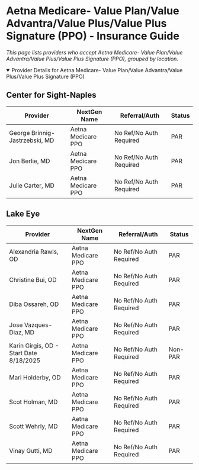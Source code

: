 # Aetna Medicare- Value Plan/Value Advantra/Value Plus/Value Plus Signature (PPO) - Insurance Guide

*This page lists providers who accept Aetna Medicare- Value Plan/Value Advantra/Value Plus/Value Plus Signature (PPO), grouped by location.*

<details open><summary>Provider Details for Aetna Medicare- Value Plan/Value Advantra/Value Plus/Value Plus Signature (PPO)</summary>

## Center for Sight-Naples

| Provider | NextGen Name | Referral/Auth | Status |
|----------|-------------|--------------|--------|
| George Brinnig-Jastrzebski, MD | Aetna Medicare PPO | No Ref/No Auth Required | PAR |
| Jon Berlie, MD | Aetna Medicare PPO | No Ref/No Auth Required | PAR |
| Julie Carter, MD | Aetna Medicare PPO | No Ref/No Auth Required | PAR |

## Lake Eye 

| Provider | NextGen Name | Referral/Auth | Status |
|----------|-------------|--------------|--------|
| Alexandria Rawls, OD | Aetna Medicare PPO | No Ref/No Auth Required | PAR |
| Christine Bui, OD | Aetna Medicare PPO | No Ref/No Auth Required | PAR |
| Diba Ossareh, OD | Aetna Medicare PPO | No Ref/No Auth Required | PAR |
| Jose Vazques-Diaz, MD | Aetna Medicare PPO | No Ref/No Auth Required | PAR |
| Karin Girgis, OD - Start Date 8/18/2025 | Aetna Medicare PPO | No Ref/No Auth Required | Non-PAR |
| Mari Holderby, OD | Aetna Medicare PPO | No Ref/No Auth Required | PAR |
| Scot Holman, MD | Aetna Medicare PPO | No Ref/No Auth Required | PAR |
| Scott Wehrly, MD | Aetna Medicare PPO | No Ref/No Auth Required | PAR |
| Vinay Gutti, MD | Aetna Medicare PPO | No Ref/No Auth Required | PAR |

</details>


